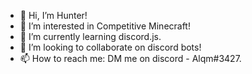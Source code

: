 - 👋 Hi, I’m Hunter!
- 👀 I’m interested in Competitive Minecraft!
- 🌱 I’m currently learning discord.js.
- 💞️ I’m looking to collaborate on discord bots!
- 📫 How to reach me: DM me on discord - Alqm#3427.

<!---
Alqm10/Alqm10 is a ✨ special ✨ repository because its `README.md` (this file) appears on your GitHub profile.
You can click the Preview link to take a look at your changes.
--->

